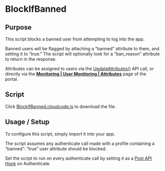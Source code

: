 # BlockIfBanned

## Purpose
This script blocks a banned user from attempting to log into the app.

Banned users will be flagged by attaching a “banned” attribute to them, and setting it to “true.” The script will optionally look for a “ban_reason” attribute to return in the response.

Attributes can be assigned to users via the [UpdateAttributes()](https://getbraincloud.com/apidocs/apiref/index.html#capi-playerstate-updateattributes)  API call, or directly via the [**Monitoring | User Monitoring | Attributes**](https://portal.braincloudservers.com/login#/monitoring/player-attributes) page of the portal.

## Script
Click [BlockIfBanned.cloudcode.js](BlockIfBanned.cloudcode.js) to download the file.

## Usage / Setup
To configure this script, simply import it into your app.

The script assumes any authenticate call made with a profile containing a “banned”: “true” user attribute should be blocked.

Set the script to run on every authenticate call by setting it as a [Post API Hook](https://getbraincloud.com/apidocs/cloud-code-central/cloud-code-tutorials/cc-tutorial-4-pre-and-post-hooks/) on Authenticate.